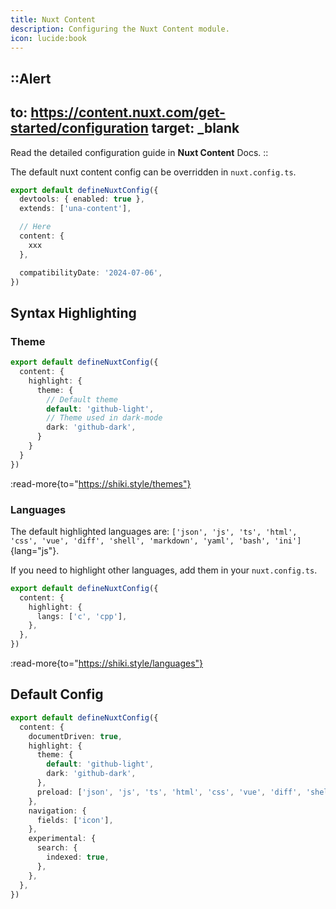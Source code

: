 ```yaml
---
title: Nuxt Content
description: Configuring the Nuxt Content module.
icon: lucide:book
---
```


::Alert
---
to: https://content.nuxt.com/get-started/configuration
target: _blank
---
Read the detailed configuration guide in **Nuxt Content** Docs.
::

The default nuxt content config can be overridden in `nuxt.config.ts`.

```ts [nuxt.config.ts]
export default defineNuxtConfig({
  devtools: { enabled: true },
  extends: ['una-content'],

  // Here
  content: {
    xxx
  },

  compatibilityDate: '2024-07-06',
})
```

## Syntax Highlighting

### Theme

```ts [nuxt.config.ts]
export default defineNuxtConfig({
  content: {
    highlight: {
      theme: {
        // Default theme
        default: 'github-light',
        // Theme used in dark-mode
        dark: 'github-dark',
      }
    }
  }
})
```

:read-more{to="https://shiki.style/themes"}

### Languages

The default highlighted languages are: `['json', 'js', 'ts', 'html', 'css', 'vue', 'diff', 'shell', 'markdown', 'yaml', 'bash', 'ini']`{lang="js"}.

If you need to highlight other languages, add them in your `nuxt.config.ts`.

```ts [nuxt.config.ts]
export default defineNuxtConfig({
  content: {
    highlight: {
      langs: ['c', 'cpp'],
    },
  },
})
```

:read-more{to="https://shiki.style/languages"}

## Default Config

```ts [nuxt.config.ts]
export default defineNuxtConfig({
  content: {
    documentDriven: true,
    highlight: {
      theme: {
        default: 'github-light',
        dark: 'github-dark',
      },
      preload: ['json', 'js', 'ts', 'html', 'css', 'vue', 'diff', 'shell', 'markdown', 'yaml', 'bash', 'ini'],
    },
    navigation: {
      fields: ['icon'],
    },
    experimental: {
      search: {
        indexed: true,
      },
    },
  },
})
```
